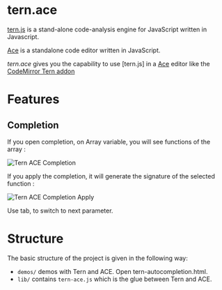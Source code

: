 tern.ace
========

[tern.js](https://github.com/marijnh/tern) is a stand-alone code-analysis engine for JavaScript written in Javascript.

[Ace](https://github.com/ajaxorg/ace) is a standalone code editor written in JavaScript.

*tern.ace* gives you the capability to use [tern.js] in a [Ace](https://github.com/ajaxorg/ace) editor like the 
[CodeMirror Tern addon](http://ternjs.net/doc/demo.html)

# Features

## Completion 

If you open completion, on Array variable, you will see functions of the array : 

![Tern ACE Completion](https://github.com/angelozerr/tern.ace/wiki/images/TernACE_CompletionOverview.png)

If you apply the completion, it will generate the signature of the selected function : 

![Tern ACE Completion Apply](https://github.com/angelozerr/tern.ace/wiki/images/TernACE_CompletionApply.png)

Use tab, to switch to next parameter.

# Structure

The basic structure of the project is given in the following way:

* `demos/` demos with Tern and ACE. Open tern-autocompletion.html.
* `lib/` contains `tern-ace.js` which is the glue between Tern and ACE.

